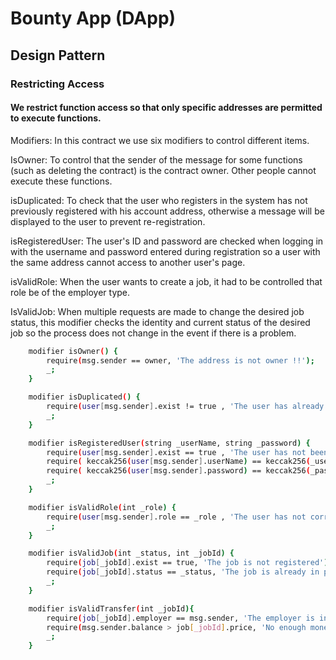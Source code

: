 
# Bounty App (DApp) 

## Design Pattern

### Restricting Access

#### We restrict function access so that only specific addresses are permitted to execute functions.

Modifiers:  In this contract  we use six modifiers to control different items.

IsOwner: To control that the sender of the message for some functions (such as deleting the contract) is the contract owner. Other people cannot execute these functions.

isDuplicated: To check that the user who registers in the system has not previously registered with his account address, otherwise a message will be displayed to the user to prevent re-registration.

isRegisteredUser: The user's ID and password are checked when logging in with the username and password entered during registration so a user with the same address cannot access  to another user's page.

isValidRole: When the user wants to create a job, it  had to be controlled that role be of the employer type.

IsValidJob: When multiple requests are made to change the desired job status, this modifier checks the identity and current status of the desired job so the process does not change in the event  if there is a problem.


``` bash
    modifier isOwner() {
        require(msg.sender == owner, 'The address is not owner !!');
        _;
    }

    modifier isDuplicated() {
        require(user[msg.sender].exist != true , 'The user has already been existed !!!');
        _;
    }

    modifier isRegisteredUser(string _userName, string _password) {
        require(user[msg.sender].exist == true , 'The user has not been registered !!!');
        require( keccak256(user[msg.sender].userName) == keccak256(_userName) , 'The username is invalid');
        require( keccak256(user[msg.sender].password) == keccak256(_password) , 'The password is invalid');
        _;
    }

    modifier isValidRole(int _role) {
        require(user[msg.sender].role == _role , 'The user has not correct role !!!');
        _;
    }

    modifier isValidJob(int _status, int _jobId) {
        require(job[_jobId].exist == true, 'The job is not registered');
        require(job[_jobId].status == _status, 'The job is already in process');
        _;
    }

    modifier isValidTransfer(int _jobId){
        require(job[_jobId].employer == msg.sender, 'The employer is invalid !!');
        require(msg.sender.balance > job[_jobId].price, 'No enough money to pay');
        _;
    }

```

